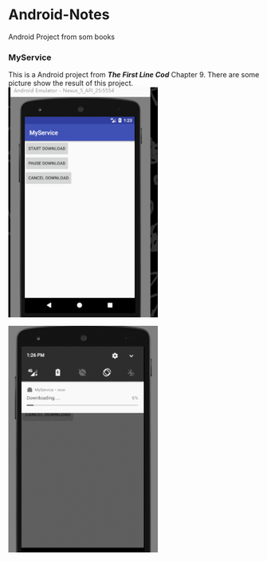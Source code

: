 # Android-Notes
Android Project from som books

### MyService
This is a Android project from  ***The First Line Cod*** Chapter 9.
There are some picture show the result of this project.
<img src="myservice1.gif" width="300px"/>

<img src="myservice2.gif" width="300px"/>
